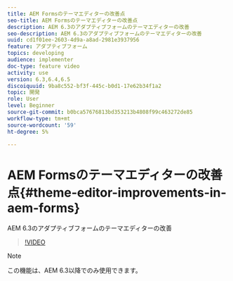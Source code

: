 ```yaml
---
title: AEM Formsのテーマエディターの改善点
seo-title: AEM Formsのテーマエディターの改善点
description: AEM 6.3のアダプティブフォームのテーマエディターの改善
seo-description: AEM 6.3のアダプティブフォームのテーマエディターの改善
uuid: cd1f01ee-2603-4d9a-a8ad-2981e3937956
feature: アダプティブフォーム
topics: developing
audience: implementer
doc-type: feature video
activity: use
version: 6.3,6.4,6.5
discoiquuid: 9ba8c552-bf3f-445c-b0d1-17e62b34f1a2
topic: 開発
role: User
level: Beginner
source-git-commit: b0bca57676813bd353213b4808f99c463272de85
workflow-type: tm+mt
source-wordcount: '59'
ht-degree: 5%

---
```



# AEM Formsのテーマエディターの改善点{#theme-editor-improvements-in-aem-forms}

AEM 6.3のアダプティブフォームのテーマエディターの改善

>[!VIDEO](https://video.tv.adobe.com/v/19497?quality=9&learn=on)

>[!NOTE]
>
>この機能は、AEM 6.3以降でのみ使用できます。

